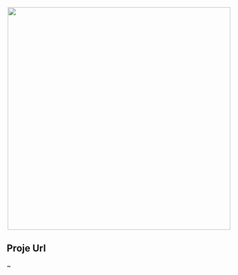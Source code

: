 <p align="center"><a href="https://github.com/fikretcure/Gateway" target="_blank"><img src="https://fikretcure.dev/storage/repos/Gateway.jpg" width="500"></a></p>


## Proje Url
~

